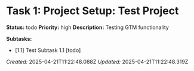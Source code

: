 # Task 1: Project Setup: Test Project

**Status:** todo
**Priority:** high
**Description:**
Testing GTM functionality

**Subtasks:**
*   [1.1] Test Subtask 1.1 [todo]

*Created:* 2025-04-21T11:22:48.088Z
*Updated:* 2025-04-21T11:22:48.319Z
